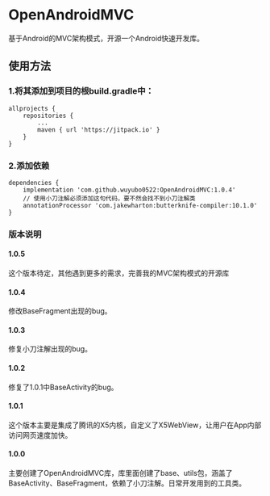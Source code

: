 # OpenAndroidMVC
基于Android的MVC架构模式，开源一个Android快速开发库。

## 使用方法
### 1.将其添加到项目的根build.gradle中：
```
allprojects {
	repositories {
		...
		maven { url 'https://jitpack.io' }
	}
}
```
### 2.添加依赖
```
dependencies {
	implementation 'com.github.wuyubo0522:OpenAndroidMVC:1.0.4'
	// 使用小刀注解必须添加这句代码，要不然会找不到小刀注解类
	annotationProcessor 'com.jakewharton:butterknife-compiler:10.1.0'
}
```

### 版本说明
#### 1.0.5
这个版本待定，其他遇到更多的需求，完善我的MVC架构模式的开源库
#### 1.0.4
修改BaseFragment出现的bug。
#### 1.0.3
修复小刀注解出现的bug。
#### 1.0.2
修复了1.0.1中BaseActivity的bug。
#### 1.0.1
这个版本主要是集成了腾讯的X5内核，自定义了X5WebView，让用户在App内部访问网页速度加快。
#### 1.0.0
主要创建了OpenAndroidMVC库，库里面创建了base、utils包，涵盖了BaseActivity、BaseFragment，依赖了小刀注解。日常开发用到的工具类。
